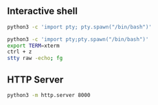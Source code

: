 ## Interactive shell
```bash
python3 -c 'import pty; pty.spawn("/bin/bash")'

python3 -c 'import pty;pty.spawn("/bin/bash")'  
export TERM=xterm  
ctrl + z  
stty raw -echo; fg
```

## HTTP Server
```bash
python3 -m http.server 8000
```
